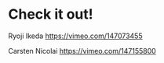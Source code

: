 # Check it out!

Ryoji Ikeda
https://vimeo.com/147073455

Carsten Nicolai
https://vimeo.com/147155800

